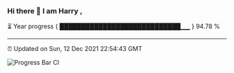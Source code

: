 ### Hi there 👋 I am Harry , 

⏳ Year progress { ████████████████████████████▁▁ } 94.78 %

---

⏰ Updated on Sun, 12 Dec 2021 22:54:43 GMT

![Progress Bar CI](https://github.com/duykhang68/duykhang68/workflows/Progress%20Bar%20CI/badge.svg)
